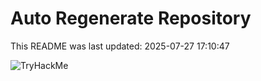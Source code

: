 # Auto Regenerate Repository

This README was last updated: 2025-07-27 17:10:47

 ![TryHackMe](https://tryhackme.com/badge/533634)